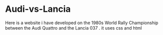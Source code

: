 # Audi-vs-Lancia
Here is a website i have developed  on the 1980s World Rally Championship between the Audi Quattro and  the Lancia 037 . 
it uses css and html
